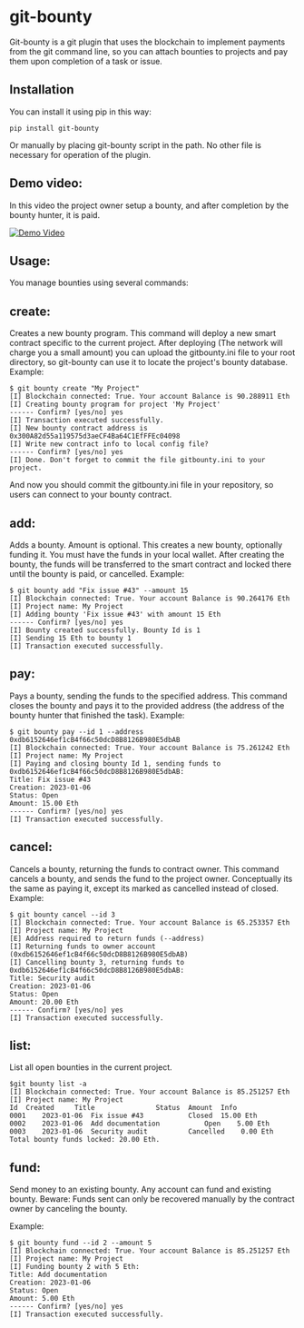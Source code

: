 # git-bounty

Git-bounty is a git plugin that uses the blockchain to implement payments from the git command line, so you can attach bounties to projects and pay them upon completion of a task or issue.

## Installation

You can install it using pip in this way:

    pip install git-bounty

Or manually by placing git-bounty script in the path. No other file is necessary for operation of the plugin.

## Demo video:

In this video the project owner setup a bounty, and after completion by the bounty hunter, it is paid.

[![Demo Video](https://img.youtube.com/vi/ii1mIlhMKuo/0.jpg)](https://www.youtube.com/watch?v=ii1mIlhMKuo "Git-bounty demo")


## Usage:

You manage bounties using several commands:

## create:
Creates a new bounty program.
This command will deploy a new smart contract specific to the current project. After deploying (The network will charge you a small amount) you can upload the gitbounty.ini file to your root directory, so git-bounty can use it to locate the project's bounty database.
Example:

    $ git bounty create "My Project"
    [I] Blockchain connected: True. Your account Balance is 90.288911 Eth
    [I] Creating bounty program for project 'My Project'
    ------ Confirm? [yes/no] yes
    [I] Transaction executed successfully.
    [I] New bounty contract address is 0x300A82d55a119575d3aeCF4Ba64C1EfFFEc04098
    [I] Write new contract info to local config file?
    ------ Confirm? [yes/no] yes
    [I] Done. Don't forget to commit the file gitbounty.ini to your project.

And now you should commit the gitbounty.ini file in your repository, so users can connect to your bounty contract.

## add:
Adds a bounty. Amount is optional.
This creates a new bounty, optionally funding it.
You must have the funds in your local wallet. After creating the bounty, the funds will be transferred to the smart contract and locked there until the bounty is paid, or cancelled.
Example:

    $ git bounty add "Fix issue #43" --amount 15
    [I] Blockchain connected: True. Your account Balance is 90.264176 Eth
    [I] Project name: My Project
    [I] Adding bounty 'Fix issue #43' with amount 15 Eth
    ------ Confirm? [yes/no] yes
    [I] Bounty created successfully. Bounty Id is 1
    [I] Sending 15 Eth to bounty 1
    [I] Transaction executed successfully.


## pay:
Pays a bounty, sending the funds to the specified address.
This command closes the bounty and pays it to the provided address (the address of the bounty hunter that finished the task). Example:

    $ git bounty pay --id 1 --address 0xdb6152646ef1cB4f66c50dcD8B8126B980E5dbAB
    [I] Blockchain connected: True. Your account Balance is 75.261242 Eth
    [I] Project name: My Project
    [I] Paying and closing bounty Id 1, sending funds to 0xdb6152646ef1cB4f66c50dcD8B8126B980E5dbAB:
    Title: Fix issue #43
    Creation: 2023-01-06
    Status: Open
    Amount: 15.00 Eth
    ------ Confirm? [yes/no] yes
    [I] Transaction executed successfully.


## cancel:
Cancels a bounty, returning the funds to contract owner.
This command cancels a bounty, and sends the fund to the project owner. Conceptually its the same as paying it, except its marked as cancelled instead of closed. Example:

    $ git bounty cancel --id 3
    [I] Blockchain connected: True. Your account Balance is 65.253357 Eth
    [I] Project name: My Project
    [E] Address required to return funds (--address)
    [I] Returning funds to owner account (0xdb6152646ef1cB4f66c50dcD8B8126B980E5dbAB)
    [I] Cancelling bounty 3, returning funds to 0xdb6152646ef1cB4f66c50dcD8B8126B980E5dbAB:
    Title: Security audit
    Creation: 2023-01-06
    Status: Open
    Amount: 20.00 Eth
    ------ Confirm? [yes/no] yes
    [I] Transaction executed successfully.


## list:
List all open bounties in the current project.

    $git bounty list -a
    [I] Blockchain connected: True. Your account Balance is 85.251257 Eth
    [I] Project name: My Project
    Id	Created		Title				Status	Amount	Info
    0001	2023-01-06	Fix issue #43			Closed	15.00 Eth
    0002	2023-01-06	Add documentation			Open	5.00 Eth
    0003	2023-01-06	Security audit			Cancelled	 0.00 Eth
    Total bounty funds locked: 20.00 Eth.

## fund:
Send money to an existing bounty.
Any account can fund and existing bounty.
Beware: Funds sent can only be recovered manually by the contract owner by canceling the bounty.

Example:

    $ git bounty fund --id 2 --amount 5
    [I] Blockchain connected: True. Your account Balance is 85.251257 Eth
    [I] Project name: My Project
    [I] Funding bounty 2 with 5 Eth:
    Title: Add documentation
    Creation: 2023-01-06
    Status: Open
    Amount: 5.00 Eth
    ------ Confirm? [yes/no] yes
    [I] Transaction executed successfully.

